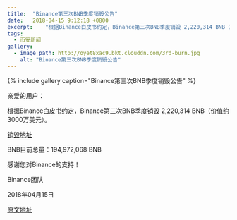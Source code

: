 ```yaml
---
title:  "Binance第三次BNB季度销毁公告"
date:   2018-04-15 9:12:18 +0800
excerpt:	"根据Binance白皮书约定，Binance第三次BNB季度销毁 2,220,314 BNB（价值约3000万美元）"
tags:
  - 币安新闻
gallery:
  - image_path: http://oyet8xac9.bkt.clouddn.com/3rd-burn.jpg
    alt: "Binance第三次BNB季度销毁公告"
---
```


{% include gallery caption="Binance第三次BNB季度销毁公告" %}

亲爱的用户：

根据Binance白皮书约定，Binance第三次BNB季度销毁 2,220,314 BNB（价值约3000万美元）。

[销毁地址](https://etherscan.io/tx/0x15132c07b4fdee0d4c77c2993588270914c1451953f5fa9ee20aa5450f399031)

BNB目前总量：194,972,068 BNB 

感谢您对Binance的支持！

Binance团队

2018年04月15日

[原文地址](https://support.binance.com/hc/zh-cn/articles/360002684252-Binance%E7%AC%AC%E4%B8%89%E6%AC%A1BNB%E5%AD%A3%E5%BA%A6%E9%94%80%E6%AF%81%E5%85%AC%E5%91%8A)

